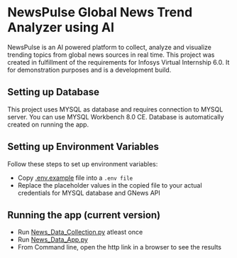 # NewsPulse Global News Trend Analyzer using AI

NewsPulse is an AI powered platform to collect, analyze and visualize trending topics from global news sources in real time. This project was created in fulfillment of the requirements for Infosys Virtual Internship 6.0. It for demonstration purposes and is a development build.

## Setting up Database
This project uses MYSQL as database and requires connection to MYSQL server. You can use MYSQL Workbench 8.0 CE. Database is automatically created on running the app.

## Setting up Environment Variables
Follow these steps to set up environment variables:
- Copy [.env.example](https://github.com/S-Devipriya/NewsPulse-Global-News-Trend-Analyzer-using-AI/tree/main/.env.example) file into a `.env file`
- Replace the placeholder values in the copied file to your actual credentials for MYSQL database and GNews API

## Running the app (current version)
- Run [News_Data_Collection.py](https://github.com/S-Devipriya/NewsPulse-Global-News-Trend-Analyzer-using-AI/tree/main/data/News_Data_Collection.py) atleast once
- Run [News_Data_App.py](https://github.com/S-Devipriya/NewsPulse-Global-News-Trend-Analyzer-using-AI/tree/mainnewspulse/News_Data_App.py)
- From Command line, open the http link in a browser to see the results
